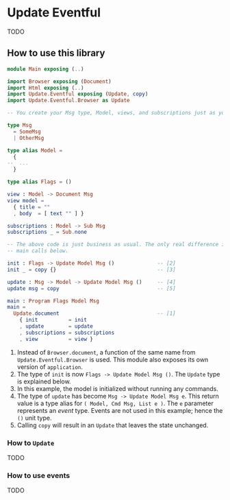 # Update Eventful

TODO

## How to use this library

```elm
module Main exposing (..)

import Browser exposing (Document)
import Html exposing (..)
import Update.Eventful exposing (Update, copy)
import Update.Eventful.Browser as Update

-- You create your Msg type, Model, views, and subscriptions just as you'd normally do:

type Msg
  = SomeMsg
  | OtherMsg

type alias Model =
  {
--  ...
  }

type alias Flags = ()

view : Model -> Document Msg
view model =
  { title = ""
  , body  = [ text "" ] }

subscriptions : Model -> Sub Msg
subscriptions _ = Sub.none

-- The above code is just business as usual. The only real difference is in the init, update, and
-- main calls below.

init : Flags -> Update Model Msg ()              -- [2]
init _ = copy {}                                 -- [3]

update : Msg -> Model -> Update Model Msg ()     -- [4]
update msg = copy                                -- [5]

main : Program Flags Model Msg
main =
  Update.document                                -- [1]
    { init          = init
    , update        = update
    , subscriptions = subscriptions
    , view          = view }
```

1. Instead of `Browser.document`, a function of the same name from `Update.Eventful.Browser` is used. This module also exposes its own version of `application`.
2. The type of `init` is now `Flags -> Update Model Msg ()`. The `Update` type is explained below.
3. In this example, the model is initialized without running any commands.
4. The type of `update` has become `Msg -> Update Model Msg e`. This return value is a type alias for `( Model, Cmd Msg, List e )`. The `e` parameter represents an *event* type. Events are not used in this example; hence the `()` unit type.
5. Calling `copy` will result in an `Update` that leaves the state unchanged.



### How to `Update`

TODO

### How to use events

TODO
